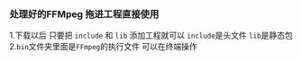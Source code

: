 
### 处理好的FFMpeg 拖进工程直接使用
1.下载以后 只要把 `include` 和 `lib` 添加工程就可以  `include`是头文件 `lib`是静态包 
2.`bin`文件夹里面是`FFmpeg`的执行文件 可以在终端操作      
 

        
